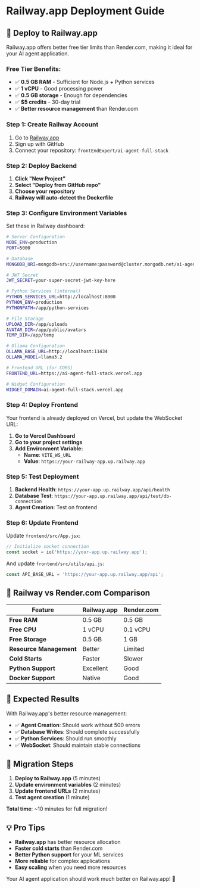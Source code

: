 # Railway.app Deployment Guide

## 🚀 **Deploy to Railway.app**

Railway.app offers better free tier limits than Render.com, making it ideal for your AI agent application.

### **Free Tier Benefits:**
- ✅ **0.5 GB RAM** - Sufficient for Node.js + Python services
- ✅ **1 vCPU** - Good processing power
- ✅ **0.5 GB storage** - Enough for dependencies
- ✅ **$5 credits** - 30-day trial
- ✅ **Better resource management** than Render.com

### **Step 1: Create Railway Account**
1. Go to [Railway.app](https://railway.app)
2. Sign up with GitHub
3. Connect your repository: `frontEndExpert/ai-agent-full-stack`

### **Step 2: Deploy Backend**
1. **Click "New Project"**
2. **Select "Deploy from GitHub repo"**
3. **Choose your repository**
4. **Railway will auto-detect the Dockerfile**

### **Step 3: Configure Environment Variables**
Set these in Railway dashboard:

```bash
# Server Configuration
NODE_ENV=production
PORT=5000

# Database
MONGODB_URI=mongodb+srv://username:password@cluster.mongodb.net/ai-agent-db?retryWrites=true&w=majority

# JWT Secret
JWT_SECRET=your-super-secret-jwt-key-here

# Python Services (internal)
PYTHON_SERVICES_URL=http://localhost:8000
PYTHON_ENV=production
PYTHONPATH=/app/python-services

# File Storage
UPLOAD_DIR=/app/uploads
AVATAR_DIR=/app/public/avatars
TEMP_DIR=/app/temp

# Ollama Configuration
OLLAMA_BASE_URL=http://localhost:11434
OLLAMA_MODEL=llama3.2

# Frontend URL (for CORS)
FRONTEND_URL=https://ai-agent-full-stack.vercel.app

# Widget Configuration
WIDGET_DOMAIN=ai-agent-full-stack.vercel.app
```

### **Step 4: Deploy Frontend**
Your frontend is already deployed on Vercel, but update the WebSocket URL:

1. **Go to Vercel Dashboard**
2. **Go to your project settings**
3. **Add Environment Variable:**
   - **Name**: `VITE_WS_URL`
   - **Value**: `https://your-railway-app.up.railway.app`

### **Step 5: Test Deployment**
1. **Backend Health**: `https://your-app.up.railway.app/api/health`
2. **Database Test**: `https://your-app.up.railway.app/api/test/db-connection`
3. **Agent Creation**: Test on frontend

### **Step 6: Update Frontend**
Update `frontend/src/App.jsx`:

```javascript
// Initialize socket connection
const socket = io('https://your-app.up.railway.app');
```

And update `frontend/src/utils/api.js`:

```javascript
const API_BASE_URL = 'https://your-app.up.railway.app/api';
```

## 🔧 **Railway vs Render.com Comparison**

| Feature | Railway.app | Render.com |
|---------|-------------|------------|
| **Free RAM** | 0.5 GB | 0.5 GB |
| **Free CPU** | 1 vCPU | 0.1 vCPU |
| **Free Storage** | 0.5 GB | 1 GB |
| **Resource Management** | Better | Limited |
| **Cold Starts** | Faster | Slower |
| **Python Support** | Excellent | Good |
| **Docker Support** | Native | Good |

## 🎯 **Expected Results**

With Railway.app's better resource management:
- ✅ **Agent Creation**: Should work without 500 errors
- ✅ **Database Writes**: Should complete successfully
- ✅ **Python Services**: Should run smoothly
- ✅ **WebSocket**: Should maintain stable connections

## 🚀 **Migration Steps**

1. **Deploy to Railway.app** (5 minutes)
2. **Update environment variables** (2 minutes)
3. **Update frontend URLs** (2 minutes)
4. **Test agent creation** (1 minute)

**Total time**: ~10 minutes for full migration!

## 💡 **Pro Tips**

- **Railway.app** has better resource allocation
- **Faster cold starts** than Render.com
- **Better Python support** for your ML services
- **More reliable** for complex applications
- **Easy scaling** when you need more resources

Your AI agent application should work much better on Railway.app! 🚀
